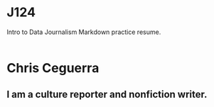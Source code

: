 # J124
Intro to Data Journalism Markdown practice resume.
</br>
</br>
<h1>Chris Ceguerra</h1>
<h2>I am a culture reporter and nonfiction writer. </h2>
